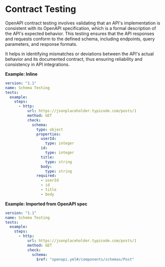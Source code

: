 # Contract Testing

OpenAPI contract testing involves validating that an API's implementation is consistent with its OpenAPI specification, which is a formal description of the API's expected behavior. This testing ensures that the API responses and requests conform to the defined schema, including endpoints, query parameters, and response formats.

It helps in identifying mismatches or deviations between the API's actual behavior and its documented contract, thus ensuring reliability and consistency in API integrations.

**Example: Inline**

```yaml
version: "1.1"
name: Schema Testing
tests:
  example:
    steps:
      - http:
          url: https://jsonplaceholder.typicode.com/posts/1
          method: GET
          check:
            schema:
              type: object
              properties:
                userId:
                  type: integer
                id:
                  type: integer
                title:
                  type: string
                body:
                  type: string
              required:
                - userId
                - id
                - title
                - body
```

**Example: Imported from OpenAPI spec**

```yaml
version: "1.1"
name: Schema Testing
tests:
  example:
    steps:
      - http:
          url: https://jsonplaceholder.typicode.com/posts/1
          method: GET
          check:
            schema:
              $ref: "openapi.yml#/components/schemas/Post"
```
